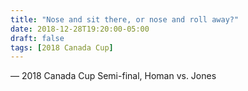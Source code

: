 ```yaml
---
title: "Nose and sit there, or nose and roll away?"
date: 2018-12-28T19:20:00-05:00
draft: false
tags: [2018 Canada Cup]
---
```

— 2018 Canada Cup Semi-final, Homan vs. Jones
<!--more--> 

